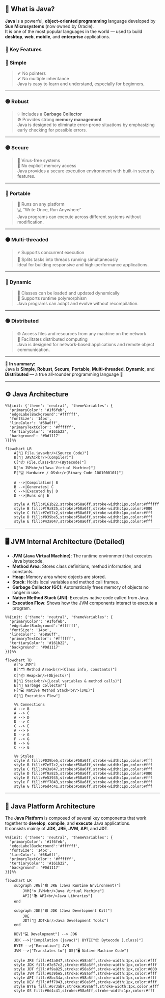 ## 🧠 What is Java?

**Java** is a powerful, **object-oriented programming** language developed by **Sun Microsystems** (now owned by Oracle).  
It is one of the most popular languages in the world — used to build **desktop**, **web**, **mobile**, and **enterprise** applications.  

### 🔑 Key Features

### 🔴 **Simple**
> ✔ No pointers  
> ✔ No multiple inheritance  
Java is easy to learn and understand, especially for beginners.

---

### 🟢 **Robust**
> 💡 Includes a **Garbage Collector**  
> ⚙️ Provides strong **memory management**  
Java is designed to eliminate error-prone situations by emphasizing early checking for possible errors.

---

### 🟣 **Secure**
> 🧱 Virus-free systems  
> 🔐 No explicit memory access  
Java provides a secure execution environment with built-in security features.

---

### 🔵 **Portable**
> 🧭 Runs on any platform  
> 💻 “Write Once, Run Anywhere”  
Java programs can execute across different systems without modification.

---

### 🟠 **Multi-threaded**
> ⚡ Supports concurrent execution  
> 🔄 Splits tasks into threads running simultaneously  
Ideal for building responsive and high-performance applications.

---

### 🔴 **Dynamic**
> 🔁 Classes can be loaded and updated dynamically  
> 🧩 Supports runtime polymorphism  
Java programs can adapt and evolve without recompilation.

---

### 🟢 **Distributed**
> 🌐 Access files and resources from any machine on the network  
> 🤝 Facilitates distributed computing  
Java is designed for network-based applications and remote object communication.

---

🧩 **In summary:**  
Java is **Simple**, **Robust**, **Secure**, **Portable**, **Multi-threaded**, **Dynamic**, and **Distributed** — a true all-rounder programming language 💪

---
## ⚙️ Java Architecture
```mermaid
%%{init: {'theme': 'neutral', 'themeVariables': {
  'primaryColor': '#1f6feb',
  'edgeLabelBackground':'#ffffff',
  'fontSize': '14px',
  'lineColor': '#58a6ff',
  'primaryTextColor': '#ffffff',
  'tertiaryColor': '#161b22',
  'background': '#0d1117'
}}}%%

flowchart LR
    A["📄 File.java<br/>(Source Code)"]
    B["🧩 JAVAC<br/>(Compiler)"]
    C["📦 File.class<br/>(Bytecode)"]
    D["⚙️ JVM<br/>(Java Virtual Machine)"]
    E["💻 Hardware / OS<br/>(Binary Code 1001000101)"]

    A -->|Compilation| B
    B -->|Generates| C
    C -->|Executed by| D
    D -->|Runs on| E   
    
    style A fill:#161b22,stroke:#58a6ff,stroke-width:1px,color:#ffffff
    style B fill:#f9a825,stroke:#58a6ff,stroke-width:1px,color:#000
    style C fill:#7e57c2,stroke:#58a6ff,stroke-width:1px,color:#fff
    style D fill:#039be5,stroke:#58a6ff,stroke-width:1px,color:#fff
    style E fill:#43a047,stroke:#58a6ff,stroke-width:1px,color:#fff 
```
 ---
   
## 🖥️ JVM Internal Architecture (Detailed)
- **JVM (Java Virtual Machine)**: The runtime environment that executes Java bytecode.  
- **Method Area**: Stores class definitions, method information, and constants.  
- **Heap**: Memory area where objects are stored.  
- **Stack**: Holds local variables and method call frames.  
- **Garbage Collector (GC)**: Automatically frees memory of objects no longer in use.  
- **Native Method Stack (JNI)**: Executes native code called from Java.  
- **Execution Flow**: Shows how the JVM components interact to execute a program.
```mermaid
%%{init: {'theme': 'neutral', 'themeVariables': {
  'primaryColor': '#1f6feb',
  'edgeLabelBackground':'#ffffff',
  'fontSize': '14px',
  'lineColor': '#58a6ff',
  'primaryTextColor': '#ffffff',
  'tertiaryColor': '#161b22',
  'background': '#0d1117'
}}}%%

flowchart TD
    A["⚙️ JVM"]
    B["🗂️ Method Area<br/>(Class info, constants)"]
    C["📦 Heap<br/>(Objects)"]
    D["🧵 Stack<br/>(Local variables & method calls)"]
    E["🔄 Garbage Collector"]
    F["💻 Native Method Stack<br/>(JNI)"]
    G["📝 Execution Flow"]

    %% Connections
    A --> B
    A --> C
    A --> D
    D --> C
    C --> E
    A --> F
    D --> G
    F --> G
    B --> G
    C --> G

    %% Styles
    style A fill:#039be5,stroke:#58a6ff,stroke-width:1px,color:#fff
    style B fill:#7e57c2,stroke:#58a6ff,stroke-width:1px,color:#fff
    style C fill:#43a047,stroke:#58a6ff,stroke-width:1px,color:#fff
    style D fill:#f9a825,stroke:#58a6ff,stroke-width:1px,color:#000
    style E fill:#e53935,stroke:#58a6ff,stroke-width:1px,color:#fff
    style F fill:#ff7043,stroke:#58a6ff,stroke-width:1px,color:#fff
    style G fill:#6d4c41,stroke:#58a6ff,stroke-width:1px,color:#fff
```
---

## 🧩 Java Platform Architecture

The **Java Platform** is composed of several key components that work together to **develop**, **compile**, and **execute** Java applications.  
It consists mainly of **JDK**, **JRE**, **JVM**, **API**, and **JDT**.

```mermaid
%%{init: {'theme': 'neutral', 'themeVariables': {
  'primaryColor': '#1f6feb',
  'edgeLabelBackground':'#ffffff',
  'fontSize': '14px',
  'lineColor': '#58a6ff',
  'primaryTextColor': '#ffffff',
  'tertiaryColor': '#161b22',
  'background': '#0d1117'
}}}%%

flowchart LR
    subgraph JRE["🟢 JRE (Java Runtime Environment)"]
        JVM["⚙️ JVM<br/>Java Virtual Machine"]
        API["📚 API<br/>Java Libraries"]
    end

    subgraph JDK["🟣 JDK (Java Development Kit)"]
        JRE
        JDT["🧰 JDT<br/>Java Development Tools"]
    end

    DEV["💻 Development"] --> JDK
    JDK -->|"Compilation (javac)"| BYTE["📦 Bytecode (.class)"]
    BYTE -->|"Execution"| JVM
    JVM -->|"Translates to"| OS["🖥️ Native Machine Code"]

    style JRE fill:#43a047,stroke:#58a6ff,stroke-width:1px,color:#fff
    style JDK fill:#7e57c2,stroke:#58a6ff,stroke-width:1px,color:#fff
    style JDT fill:#f9a825,stroke:#58a6ff,stroke-width:1px,color:#000
    style JVM fill:#039be5,stroke:#58a6ff,stroke-width:1px,color:#fff
    style API fill:#8bc34a,stroke:#58a6ff,stroke-width:1px,color:#fff
    style DEV fill:#ff7043,stroke:#58a6ff,stroke-width:1px,color:#fff
    style BYTE fill:#673ab7,stroke:#58a6ff,stroke-width:1px,color:#fff
    style OS fill:#6d4c41,stroke:#58a6ff,stroke-width:1px,color:#fff
